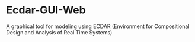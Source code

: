 # Ecdar-GUI-Web
A graphical tool for modeling using ECDAR (Environment for Compositional Design and Analysis of Real Time Systems) 
